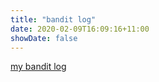 ```yaml
---
title: "bandit log"
date: 2020-02-09T16:09:16+11:00
showDate: false
---
```


[my bandit log](https://github.com/yukariinc/yukariinc.github.io/raw/master/data/bandit%20log.txt)